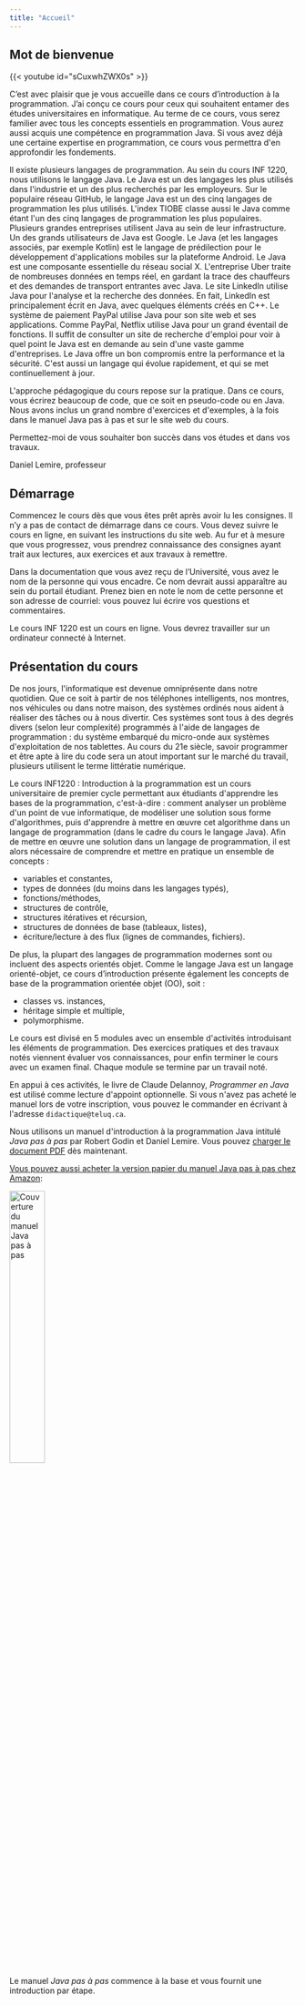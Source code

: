 ```yaml
---
title: "Accueil"
---
```


<h2>Mot de bienvenue</h2>

{{< youtube id="sCuxwhZWX0s" >}}


C’est avec plaisir que je vous accueille dans ce cours d’introduction à la programmation. J’ai conçu ce cours pour ceux qui souhaitent entamer des études universitaires en informatique. Au terme de ce cours, vous serez familier
avec tous les concepts essentiels en programmation. Vous aurez aussi acquis une compétence en programmation Java. Si
vous avez déjà une certaine expertise en programmation, ce cours vous permettra d'en approfondir les fondements.


Il existe plusieurs langages de programmation. Au sein du cours INF 1220, nous utilisons le langage Java. Le Java est un des langages les plus utilisés dans l'industrie et un des plus recherchés par les employeurs. Sur le populaire réseau GitHub, le langage Java est un des cinq langages de programmation les plus utilisés. L'index TIOBE classe aussi le Java comme étant l'un des cinq langages de programmation les plus populaires. Plusieurs grandes entreprises utilisent Java au sein de leur infrastructure. Un des grands utilisateurs de Java est Google. Le Java (et les langages associés, par exemple Kotlin) est le langage de prédilection pour le développement d'applications mobiles sur la plateforme Android. Le Java est une composante essentielle du réseau social X. L'entreprise Uber traite de nombreuses données en temps réel, en gardant la trace des chauffeurs et des demandes de transport entrantes avec Java. Le site LinkedIn utilise Java pour l'analyse et la recherche des données. En fait, LinkedIn est principalement écrit en Java, avec quelques éléments créés en C++. Le système de paiement PayPal utilise Java pour son site web et ses applications. Comme PayPal, Netflix utilise Java pour un grand éventail de fonctions. Il suffit de consulter un site de recherche d'emploi pour voir à quel point le Java est en demande au sein d'une vaste gamme d'entreprises. Le Java offre un bon compromis entre la performance et la sécurité. C'est aussi un langage qui évolue rapidement, et qui se met continuellement à jour.


L'approche pédagogique du cours repose sur la pratique. Dans ce cours, vous écrirez beaucoup de code, que ce soit en
pseudo-code ou en Java. Nous avons inclus un grand nombre d'exercices et d'exemples, à la fois dans le manuel Java pas à
pas et sur le site web du cours.


Permettez-moi de vous souhaiter bon succès dans vos études et dans vos travaux.

Daniel Lemire, professeur

## Démarrage

Commencez le cours dès que vous êtes prêt après avoir lu les consignes. Il n’y a pas de contact de démarrage dans ce cours. Vous devez suivre le cours en ligne, en suivant les instructions du site web. Au fur et à mesure que vous progressez, vous prendrez connaissance des consignes ayant trait aux lectures, aux exercices et aux travaux à remettre.

Dans la documentation que vous avez reçu de l’Université, vous avez le nom de la personne qui vous encadre. Ce nom devrait aussi apparaître au sein du portail étudiant. Prenez bien en note le nom de cette personne et son adresse de courriel: vous pouvez lui écrire vos questions et commentaires.

Le cours INF 1220 est un cours en ligne. Vous devrez travailler sur un ordinateur connecté à Internet.


## Présentation du cours

De nos jours, l'informatique est devenue omniprésente dans notre quotidien. Que ce soit à partir de nos téléphones intelligents, nos montres, nos véhicules ou dans notre maison, des systèmes ordinés nous aident à réaliser des tâches ou à nous divertir. Ces systèmes sont tous à des degrés divers (selon leur complexité) programmés à l'aide de langages de programmation : du système embarqué du micro-onde aux systèmes d'exploitation de nos tablettes. Au cours du 21e siècle, savoir programmer et être apte à lire du code sera un atout important sur le marché du travail, plusieurs utilisent le terme littératie numérique.

Le cours INF1220 : Introduction à la programmation est un cours universitaire de premier cycle permettant aux étudiants d'apprendre les bases de la programmation, c'est-à-dire : comment analyser un problème d'un point de vue informatique, de modéliser une solution sous forme d'algorithmes, puis d'apprendre à mettre en œuvre cet algorithme dans un langage de programmation (dans le cadre du cours le langage Java). Afin de mettre en œuvre une solution dans un langage de programmation, il est alors nécessaire de comprendre et mettre en pratique un ensemble de concepts :

- variables et constantes,
- types de données (du moins dans les langages typés),
- fonctions/méthodes,
- structures de contrôle,
- structures itératives et récursion,
- structures de données de base (tableaux, listes),
- écriture/lecture à des flux (lignes de commandes, fichiers).

De plus, la plupart des langages de programmation modernes sont ou incluent des aspects orientés objet. Comme le langage Java est un langage orienté-objet, ce cours d’introduction présente également les concepts de base de la programmation orientée objet (OO), soit :

- classes vs. instances,
- héritage simple et multiple,
- polymorphisme.

Le cours est divisé en 5 modules avec un ensemble d'activités introduisant les éléments de programmation. Des exercices pratiques et des travaux notés viennent évaluer vos connaissances, pour enfin terminer le cours avec un examen final. Chaque module se termine par un travail noté.

En appui à ces activités, le livre de Claude Delannoy, *Programmer en Java* est utilisé comme lecture d'appoint optionnelle. Si vous n'avez pas acheté le manuel lors de votre inscription, vous pouvez le commander en écrivant à l'adresse `didactique@teluq.ca`.

Nous utilisons un manuel d'introduction à la programmation Java intitulé *Java pas à pas* par Robert Godin et Daniel Lemire. Vous pouvez [charger le document PDF](https://github.com/RobertGodin/JavaPasAPas/raw/master/JavaPasAPas.pdf) dès maintenant.

[Vous pouvez aussi acheter la version papier du manuel Java pas à pas chez Amazon](https://www.amazon.ca/Java-pas-Introduction-programmation-langage/dp/B0CR7RW87Y/):

<img src="https://m.media-amazon.com/images/I/61tnblFlmmL._SL1499_.jpg" alt="Couverture du manuel Java pas à pas" width="35%">

Le manuel *Java pas à pas* commence à la base et vous fournit une introduction par étape.